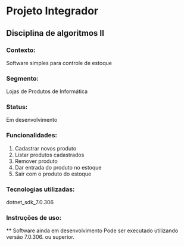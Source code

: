 # Projeto Integrador
## Disciplina de algoritmos II

### Contexto: 
Software simples para controle de estoque

### Segmento: 
Lojas de Produtos de Informática

### Status: 
Em desenvolvimento

### Funcionalidades:
1. Cadastrar novos produto
2. Listar produtos cadastrados
3. Remover produto
4. Dar entrada do produto no estoque
5. Sair com o produto do estoque

### Tecnologias utilizadas: 
dotnet_sdk_7.0.306

### Instruções de uso: 
** Software ainda em desenvolvimento
Pode ser executado utilizando versão 7.0.306. ou superior.
